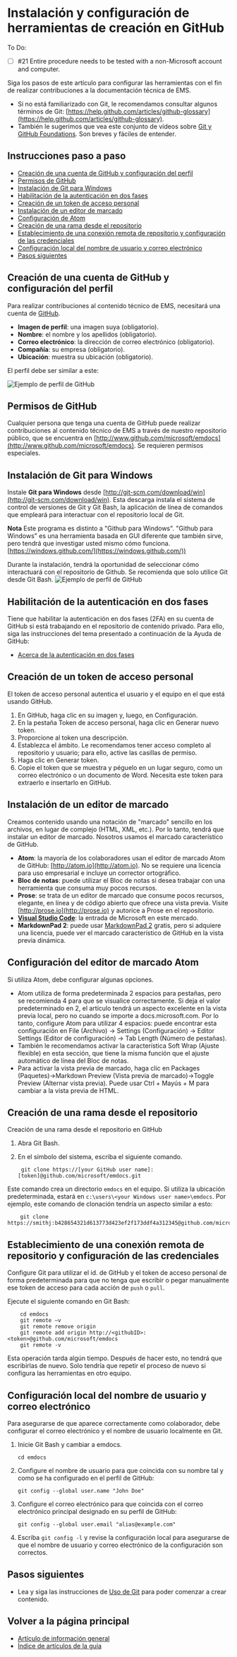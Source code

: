 <properties pageTitle="Instalación y configuración de herramientas de creación en GitHub" description="Herramientas y pasos para realizar las configuraciones necesarias con el fin de crear contenido de EMS en GitHub." services="contributor-guide" documentationCenter="" authors="v-jocgar" manager="robmazz" />

<tags ms.service="contributor-guide" ms.devlang="" ms.topic="article" ms.tgt_pltfrm="" ms.workload="" ms.date="02/25/2016" ms.author="v-jocgar" />

# Instalación y configuración de herramientas de creación en GitHub
To Do:
- [ ] #21 Entire procedure needs to be tested with a non-Microsoft account and computer. 

Siga los pasos de este artículo para configurar las herramientas con el fin de realizar contribuciones a la documentación técnica de EMS. 

- Si no está familiarizado con Git, le recomendamos consultar algunos términos de Git: [https://help.github.com/articles/github-glossary](https://help.github.com/articles/github-glossary).
- También le sugerimos que vea este conjunto de vídeos sobre [Git y GitHub Foundations](https://www.youtube.com/playlist?list=PLg7s6cbtAD15G8lNyoaYDuKZSKyJrgwB-). Son breves y fáciles de entender.  

## Instrucciones paso a paso

- [Creación de una cuenta de GitHub y configuración del perfil](#create-a-github-account-and-set-up-your-profile)
- [Permisos de GitHub](#permissions-in-github)
- [Instalación de Git para Windows](#install-git-for-windows)
- [Habilitación de la autenticación en dos fases](#enable-two-factor-authentication)
- [Creación de un token de acceso personal](#create-a-personal-access-token)
- [Instalación de un editor de marcado](#install-a-markdown-editor)
- [Configuración de Atom](#configure-atom)
- [Creación de una rama desde el repositorio](#create-a-branch-from-the-repository)
- [Establecimiento de una conexión remota de repositorio y configuración de las credenciales](#set-remote-repository-connection-and-configure-credentials)
- [Configuración local del nombre de usuario y correo electrónico](#configure-your-user-name-and-email-locally)
- [Pasos siguientes](#next-steps)

## Creación de una cuenta de GitHub y configuración del perfil

Para realizar contribuciones al contenido técnico de EMS, necesitará una cuenta de [GitHub](http://www.github.com).

- **Imagen de perfil**: una imagen suya (obligatorio).
- **Nombre**: el nombre y los apellidos (obligatorio).
- **Correo electrónico**: la dirección de correo electrónico (obligatorio).
- **Compañía**: su empresa (obligatorio).
- **Ubicación**: muestra su ubicación (obligatorio).

El perfil debe ser similar a este:

 ![Ejemplo de perfil de GitHub](./media/githubprofile.png)

## Permisos de GitHub

Cualquier persona que tenga una cuenta de GitHub puede realizar contribuciones al contenido técnico de EMS a través de nuestro repositorio público, que se encuentra en [http://www.github.com/microsoft/emdocs](http://www.github.com/microsoft/emdocs). Se requieren permisos especiales.

## Instalación de Git para Windows

Instale **Git para Windows** desde [http://git-scm.com/download/win](http://git-scm.com/download/win). Esta descarga instala el sistema de control de versiones de Git y Git Bash, la aplicación de línea de comandos que empleará para interactuar con el repositorio local de Git.

**Nota**
Este programa es distinto a "Github para Windows". "Github para Windows" es una herramienta basada en GUI diferente que también sirve, pero tendrá que investigar usted mismo cómo funciona. [https://windows.github.com/](https://windows.github.com/)) 

Durante la instalación, tendrá la oportunidad de seleccionar cómo interactuará con el repositorio de Github. Se recomienda que solo utilice Git desde Git Bash. 
 ![Ejemplo de perfil de GitHub](./media/gitbashinstall.png)

## Habilitación de la autenticación en dos fases

Tiene que habilitar la autenticación en dos fases (2FA) en su cuenta de GitHub si está trabajando en el repositorio de contenido privado. Para ello, siga las instrucciones del tema presentado a continuación de la Ayuda de GitHub:

- [Acerca de la autenticación en dos fases](https://help.github.com/articles/about-two-factor-authentication/)

## Creación de un token de acceso personal
El token de acceso personal autentica el usuario y el equipo en el que está usando GitHub.
1. En GitHub, haga clic en su imagen y, luego, en Configuración.
2. En la pestaña Token de acceso personal, haga clic en Generar nuevo token.
3. Proporcione al token una descripción. 
4. Establezca el ámbito. Le recomendamos tener acceso completo al repositorio y usuario; para ello, active las casillas de permiso.
5. Haga clic en Generar token.
6. Copie el token que se muestra y péguelo en un lugar seguro, como un correo electrónico o un documento de Word. Necesita este token para extraerlo e insertarlo en GitHub.

## Instalación de un editor de marcado

Creamos contenido usando una notación de "marcado" sencillo en los archivos, en lugar de complejo (HTML, XML, etc.). Por lo tanto, tendrá que instalar un editor de marcado. Nosotros usamos el marcado característico de GitHub. 

- **Atom**: la mayoría de los colaboradores usan el editor de marcado Atom de GitHub: [http://atom.io](http://atom.io). No se requiere una licencia para uso empresarial e incluye un corrector ortográfico. 
- **Bloc de notas**: puede utilizar el Bloc de notas si desea trabajar con una herramienta que consuma muy pocos recursos.
- **Prose**: se trata de un editor de marcado que consume pocos recursos, elegante, en línea y de código abierto que ofrece una vista previa. Visite [http://prose.io](http://prose.io) y autorice a Prose en el repositorio.
- **[Visual Studio Code](https://www.visualstudio.com/products/code-vs.aspx)**: la entrada de Microsoft en este mercado.
- **MarkdownPad 2**: puede usar [MarkdownPad 2](http://markdownpad.com/) gratis, pero si adquiere una licencia, puede ver el marcado característico de GitHub en la vista previa dinámica.  

## Configuración del editor de marcado Atom

Si utiliza Atom, debe configurar algunas opciones.

- Atom utiliza de forma predeterminada 2 espacios para pestañas, pero se recomienda 4 para que se visualice correctamente. Si deja el valor predeterminado en 2, el artículo tendrá un aspecto excelente en la vista previa local, pero no cuando se importe a docs.microsoft.com. Por lo tanto, configure Atom para utilizar 4 espacios: puede encontrar esta configuración en File (Archivo) -> Settings (Configuración) -> Editor Settings (Editor de configuración) -> Tab Length (Número de pestañas). 
- También le recomendamos activar la característica Soft Wrap (Ajuste flexible) en esta sección, que tiene la misma función que el ajuste automático de línea del Bloc de notas. 
- Para activar la vista previa de marcado, haga clic en Packages (Paquetes)->Markdown Preview (Vista previa de marcado)->Toggle Preview (Alternar vista previa). Puede usar Ctrl + Mayús + M para cambiar a la vista previa de HTML. 

## Creación de una rama desde el repositorio

Creación de una rama desde el repositorio en GitHub 

1. Abra Git Bash. 
2. En el símbolo del sistema, escriba el siguiente comando. 

        git clone https://[your GitHub user name]:[token]@github.com/microsoft/emdocs.git

Este comando crea un directorio `emdocs` en el equipo.  Si utiliza la ubicación predeterminada, estará en `c:\users\<your Windows user name>\emdocs`. Por ejemplo, este comando de clonación tendría un aspecto similar a esto:

        git clone https://smithj:b428654321d613773d423ef2f173ddf4a312345@github.com/microsoft/emdocs.git  

## Establecimiento de una conexión remota de repositorio y configuración de las credenciales

Configure Git para utilizar el id. de GitHub y el token de acceso personal de forma predeterminada para que no tenga que escribir o pegar manualmente ese token de acceso para cada acción de `push` o `pull`. 

Ejecute el siguiente comando en Git Bash:

        cd emdocs
        git remote –v 
        git remote remove origin
        git remote add origin http://<githubID>:<token>@github.com/microsoft/emdocs
        git remote -v

Esta operación tarda algún tiempo. Después de hacer esto, no tendrá que escribirlas de nuevo. Solo tendría que repetir el proceso de nuevo si configura las herramientas en otro equipo.

## Configuración local del nombre de usuario y correo electrónico

Para asegurarse de que aparece correctamente como colaborador, debe configurar el correo electrónico y el nombre de usuario localmente en Git.

1. Inicie Git Bash y cambiar a emdocs.
   ````
   cd emdocs
   ````
2. Configure el nombre de usuario para que coincida con su nombre tal y como se ha configurado en el perfil de GitHub:

    ````
    git config --global user.name "John Doe"
    ````
3. Configure el correo electrónico para que coincida con el correo electrónico principal designado en su perfil de GitHub:

    ````
    git config --global user.email "alias@example.com"
    ````
4. Escriba `git config -l` y revise la configuración local para asegurarse de que el nombre de usuario y correo electrónico de la configuración son correctos.

## Pasos siguientes

- Lea y siga las instrucciones de [Uso de Git](./work-with-git.md) para poder comenzar a crear contenido.


## Volver a la página principal

- [Artículo de información general](./../README.md)
- [Índice de artículos de la guía](./contributor-guide-index.md)


<!--Anchors-->
[Create a GitHub account and set up your profile]: #create-a-github-account-and-set-up-your-profile
[Permissions in GitHub]: #permissions-in-github
[Install Git for Windows]: #install-git-for-windows
[Enable two-factor authentication]: #enable-two-factor-authentication
[Create a personal access token]: #create-a-personal-access-token
[Install a markdown editor]: #install-a-markdown-editor
[Configure Atom]:#configure-atom
[Create a branch from the repository]: #create-a-branch-from-the-repository
[Set remote repository connection and configure credentials]: #set-remote-repository-connection-and-configure-credentials
[Configure your user name and email locally]: #configure-your-user-name-and-email-locally
[Next steps]: #next-steps

<!--HONumber=Mar16_HO1-->


